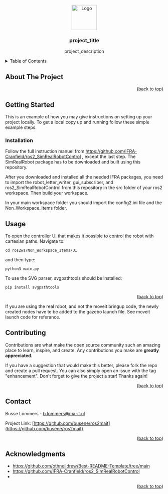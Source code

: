 
<!-- PROJECT LOGO -->
<br />
<div align="center">
  <a href="https://github.com/github_username/repo_name">
    <img src="images/logo.png" alt="Logo" width="80" height="80">
  </a>

<h3 align="center">project_title</h3>

  <p align="center">
    project_description
    
</div>



<!-- TABLE OF CONTENTS -->
<details>
  <summary>Table of Contents</summary>
  <ol>
    <li>
      <a href="#about-the-project">About The Project</a>
      <ul>
        <li><a href="#built-with">Built With</a></li>
      </ul>
    </li>
    <li>
      <a href="#getting-started">Getting Started</a>
      <ul>
        <li><a href="#prerequisites">Prerequisites</a></li>
        <li><a href="#installation">Installation</a></li>
      </ul>
    </li>
    <li><a href="#usage">Usage</a></li>
    <li><a href="#contributing">Contributing</a></li>
    <li><a href="#contact">Contact</a></li>
    <li><a href="#acknowledgments">Acknowledgments</a></li>
  </ol>
</details>



<!-- ABOUT THE PROJECT -->
## About The Project



<p align="right">(<a href="#readme-top">back to top</a>)</p>


<!-- GETTING STARTED -->
## Getting Started

This is an example of how you may give instructions on setting up your project locally.
To get a local copy up and running follow these simple example steps.



### Installation

Follow the full instruction manuel from https://github.com/IFRA-Cranfield/ros2_SimRealRobotControl , except the last step. The SimRealRobot package has to be downloaded and built using this repository.

After you downloaded and installed all the needed IFRA packages, you need to import the robot_letter_writer, gui_subscriber, and ros2_SimRealRobotControl from this repository in the src folder of your ros2 workspace. Then build your workspace.

In your main workspace folder you should import the config2.ini file and the Non_Workspace_Items folder.


<!-- USAGE EXAMPLES -->
## Usage

To open the controller UI that makes it possible to control the robot with cartesian paths. Navigate to:

`cd ros2ws/Non_Workspace_Items/UI`

and then type:

`python3 main.py`

To use the SVG parser, svgpathtools should be installed:

`pip install svgpathtools`

<p align="right">(<a href="#readme-top">back to top</a>)</p>

If you are using the real robot, and not the moveit bringup code, the newly created nodes have te be added to the gazebo launch file. See moveit launch code for referance.


<!-- CONTRIBUTING -->
## Contributing

Contributions are what make the open source community such an amazing place to learn, inspire, and create. Any contributions you make are **greatly appreciated**.

If you have a suggestion that would make this better, please fork the repo and create a pull request. You can also simply open an issue with the tag "enhancement".
Don't forget to give the project a star! Thanks again!

<p align="right">(<a href="#readme-top">back to top</a>)</p>


<!-- CONTACT -->
## Contact

Busse Lommers - b.lommers@ma-it.nl

Project Link: [https://github.com/busene/ros2mait](https://github.com/busene/ros2mait)

<p align="right">(<a href="#readme-top">back to top</a>)</p>



<!-- ACKNOWLEDGMENTS -->
## Acknowledgments

* []()https://github.com/othneildrew/Best-README-Template/tree/main
* []()https://github.com/IFRA-Cranfield/ros2_SimRealRobotControl
* []()

<p align="right">(<a href="#readme-top">back to top</a>)</p>


